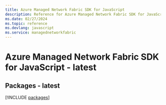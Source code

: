 ```yaml
---
title: Azure Managed Network Fabric SDK for JavaScript
description: Reference for Azure Managed Network Fabric SDK for JavaScript
ms.date: 02/27/2024
ms.topic: reference
ms.devlang: javascript
ms.service: managednetworkfabric
---
```

# Azure Managed Network Fabric SDK for JavaScript - latest
## Packages - latest
[!INCLUDE [packages](managed-network-fabric-index.md)]